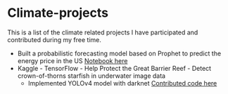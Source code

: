 # Climate-projects
This is a list of the climate related projects I have participated and contributed during my free time.

- Built a probabilistic forecasting model based on Prophet to predict the energy price in the US [Notebook here](https://github.com/gmarceca/forecasting-energy-price/blob/main/Probabilistic%20MTS%20forecasting%20of%20energy%20price.ipynb)
- Kaggle - TensorFlow - Help Protect the Great Barrier Reef - Detect crown-of-thorns starfish in underwater image data
  - Implemented YOLOv4 model with darknet [Contributed code here](https://www.kaggle.com/gimarcecaml/cots-det-yolov4-darknet-install-train-infer)
